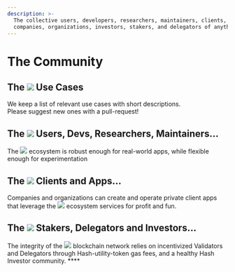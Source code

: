 ```yaml
---
description: >-
  The collective users, developers, researchers, maintainers, clients,
  companies, organizations, investors, stakers, and delegators of anything P.
---
```


# The Community

## **The** ![](https://lh4.googleusercontent.com/-IZrIjZMRfH3tGhty3uyiwFufx6pRgO4zuRz1eAxnlKg0rdkq2nH14gs0QqzPkM37WWpcO9M8tuX7k5WVJhyHUtJ-MzDh91C7F_BDGvHjGDtJYCfr2KYql1b35R7pKVyUBFUhas5) **Use Cases**

We keep a list of relevant use cases with short descriptions.  
Please suggest new ones with a pull-request!

## **The** ![](https://lh4.googleusercontent.com/-IZrIjZMRfH3tGhty3uyiwFufx6pRgO4zuRz1eAxnlKg0rdkq2nH14gs0QqzPkM37WWpcO9M8tuX7k5WVJhyHUtJ-MzDh91C7F_BDGvHjGDtJYCfr2KYql1b35R7pKVyUBFUhas5) **Users, Devs, Researchers, Maintainers…**

The ![](https://lh3.googleusercontent.com/GKRLXt0F9C6JZdDOh2AA56fAL8Cije_m2JGCuU5660t7evD2wZe0Tf2234xT10sawez1X_SNIRmzInNQvu1QeGWeYiJweI2Du1ev2rCrVbOOfaTgCKMzN5GOM4Iux6limOv8U-b0) ecosystem is robust enough for real-world apps, while flexible enough for experimentation

## **The** ![](https://lh3.googleusercontent.com/QobCtNx1hbxzZJcIwmriw-E3lErQwomFKAPfkIwx76xHtNyTCICakpK1zywZobQ7ZYFVu8bM7KPl86GTuVihuL8oYeh6W2_ncIL8tfdVsA5bvFcWR9028baFI1IdNDga1QNMDzha) **Clients and Apps…**

Companies and organizations can create and operate private client apps that leverage the ![](https://lh4.googleusercontent.com/ZQleoexHBIpjntoXHyyoRZ0J9y0gSIjrzE1_fe0QWQfsEmIO77Mj7IM5INQlSE1peZGxclye-4hCZ0pXy1t4AbKtkDTDlpv6v2yuvfuCyy_5h33ni1rGEOSgY_2iaphsJQ3dVktj) ecosystem services for profit and fun.

## **The** ![](https://lh6.googleusercontent.com/LXZv2QPnY-13c5F-6U4rl0XwgZHkTRVHBsyhh-QMnB5f-j1EsCw-z9n5X4sumRI1rD3L7VLFIZC-Mzy8wIjea3HjjUI-cMZmnUwFQ4y-WMKfReJUG0MJ11CESycDCy1VMo7VX_XT) **Stakers, Delegators and Investors…**

The integrity of the ![](https://lh6.googleusercontent.com/LXZv2QPnY-13c5F-6U4rl0XwgZHkTRVHBsyhh-QMnB5f-j1EsCw-z9n5X4sumRI1rD3L7VLFIZC-Mzy8wIjea3HjjUI-cMZmnUwFQ4y-WMKfReJUG0MJ11CESycDCy1VMo7VX_XT) blockchain network relies on incentivized Validators and Delegators through Hash-utility-token gas fees, and a healthy Hash Investor community. ****

